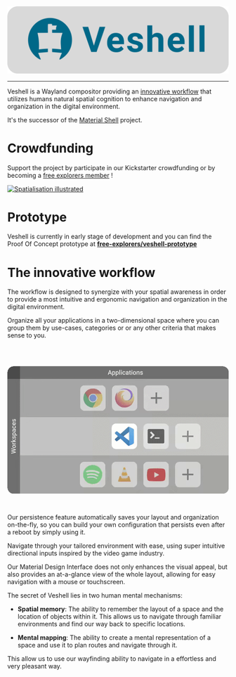 ![Material Shell](documentation/github_logo2.svg)

---

Veshell is a Wayland compositor providing an [innovative workflow](#the-innovative-workflows) that utilizes humans natural spatial cognition to enhance navigation and organization in the digital environment.

It's the successor of the [Material Shell](https://github.com/material-shell/material-shell) project.

# Crowdfunding

Support the project by participate in our Kickstarter crowdfunding or by becoming a [free explorers member](https://opencollective.com/free-explorers) !

<a href="https://opencollective.com/free-explorers/projects/veshell/contribute/kickstart-veshell-67471"><img  src="https://veshell.s3.eu-west-1.amazonaws.com/Board.svg"
            alt="Spatialisation illustrated"></a>
<br/>

# Prototype

Veshell is currently in early stage of development and you can find the Proof Of Concept prototype at [**free-explorers/veshell-prototype**](https://github.com/free-explorers/veshell-prototype)

# The innovative workflow

The workflow is designed to synergize with your spatial awareness in order to provide a most intuitive and ergonomic navigation and organization in the digital environment.

Organize all your applications in a two-dimensional space where you can group them by use-cases, categories or or any other criteria that makes sense to you.

<br/>
<p align="center" valign="middle">
 <img align="center" valign="middle" src="./documentation/spatialisation.gif"
            alt="Spatialisation illustrated">
</p>
<br/>

Our persistence feature automatically saves your layout and organization on-the-fly, so you can build your own configuration that persists even after a reboot by simply using it.

Navigate through your tailored environment with ease, using super intuitive directional inputs inspired by the video game industry.

Our Material Design Interface does not only enhances the visual appeal, but also provides an at-a-glance view of the whole layout, allowing for easy navigation with a mouse or touchscreen.

The secret of Veshell lies in two human mental mechanisms:

- **Spatial memory**: The ability to remember the layout of a space and the location of objects within it. This allows us to navigate through familiar environments and find our way back to specific locations.

- **Mental mapping**: The ability to create a mental representation of a space and use it to plan routes and navigate through it.

This allow us to use our wayfinding ability to navigate in a effortless and very pleasant way.
